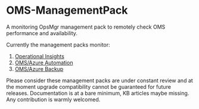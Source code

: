 # OMS-ManagementPack
A monitoring OpsMgr management pack to remotely check OMS performance and availability.

Currently the management packs monitor:
1. [Operational Insights](https://github.com/QuaeNocentDocent/OMS-ManagementPack/wiki/Operational-Insights)
2. [OMS/Azure Automation](https://github.com/QuaeNocentDocent/OMS-ManagementPack/wiki/Azure-Automation-Monitoring)
3. [OMS/Azure Backup](https://github.com/QuaeNocentDocent/OMS-ManagementPack/wiki/Azure-Backup)

Please consider these management packs are under constant review and at the moment upgrade compatibility cannot be guaranteed for future releases. Documentation is at a bare minimum, KB articles maybe missing.
Any contribution is warmly welcomed.
